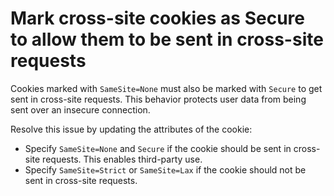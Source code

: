 # Mark cross-site cookies as Secure to allow them to be sent in cross-site requests

Cookies marked with `SameSite=None` must also be marked with `Secure` to get sent in cross-site requests. This behavior protects user data from being sent over an insecure connection.

Resolve this issue by updating the attributes of the cookie:

- Specify `SameSite=None` and `Secure` if the cookie should be sent in cross-site requests. This enables third-party use.
- Specify `SameSite=Strict` or `SameSite=Lax` if the cookie should not be sent in cross-site requests.
